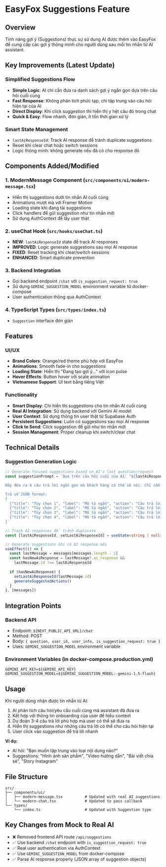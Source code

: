 # EasyFox Suggestions Feature

## Overview
Tính năng gợi ý (Suggestions) thực sự sử dụng AI được thêm vào EasyFox để cung cấp các gợi ý thông minh cho người dùng sau mỗi tin nhắn từ AI assistant.

## Key Improvements (Latest Update)

### **Simplified Suggestions Flow**
- **Simple Logic**: AI chỉ cần đưa ra danh sách gợi ý ngắn gọn dựa trên câu hỏi cuối cùng
- **Fast Response**: Không phân tích phức tạp, chỉ tập trung vào câu hỏi hiện tại của AI
- **Direct Display**: Khi click suggestion thì hiển thị y hệt câu đó trong chat
- **Quick & Easy**: Flow nhanh, đơn giản, ít tốn thời gian xử lý

### **Smart State Management**
- `lastAiResponseId`: Track AI response để tránh duplicate suggestions
- Reset khi clear chat hoặc switch sessions
- Logic thông minh: không generate nếu đã có cho response đó

## Components Added/Modified

### 1. ModernMessage Component (`src/components/ui/modern-message.tsx`)
- Hiển thị suggestions dưới tin nhắn AI cuối cùng
- Animations mượt mà với Framer Motion
- Loading state khi đang tải suggestions
- Click handlers để gửi suggestion như tin nhắn mới
- Sử dụng AuthContext để lấy user thật

### 2. useChat Hook (`src/hooks/useChat.ts`)
- **NEW**: `lastAiResponseId` state để track AI responses
- **IMPROVED**: Logic generate suggestions sau mọi AI response
- **FIXED**: Reset tracking khi clear/switch sessions
- **ENHANCED**: Smart duplicate prevention

### 3. Backend Integration
- Gọi backend endpoint `/chat` với `is_suggestion_request: true`
- Sử dụng `GEMINI_SUGGESTION_MODEL` environment variable từ docker-compose
- User authentication thông qua AuthContext

### 4. TypeScript Types (`src/types/index.ts`)
- `Suggestion` interface đơn giản

## Features

### UI/UX
- **Brand Colors**: Orange/red theme phù hợp với EasyFox
- **Animations**: Smooth fade-in cho suggestions
- **Loading State**: Hiển thị "Đang tạo gợi ý..." với icon pulse
- **Hover Effects**: Button hover với scale animation
- **Vietnamese Support**: UI text bằng tiếng Việt

### Functionality
- **Smart Display**: Chỉ hiển thị suggestions cho tin nhắn AI cuối cùng
- **Real AI Integration**: Sử dụng backend với Gemini AI model
- **User Context**: Sử dụng thông tin user thật từ Supabase Auth
- **Persistent Suggestions**: Luôn có suggestions sau mọi AI response
- **Click to Send**: Click suggestion để gửi như tin nhắn mới
- **Session Management**: Proper cleanup khi switch/clear chat

## Technical Details

### Suggestion Generation Logic
```typescript
// Generate focused suggestions based on AI's last question/request
const suggestionPrompt = `Dựa trên câu hỏi cuối của AI: "${lastAiResponse}"

Hãy đưa ra 4 câu trả lời ngắn gọn mà khách hàng có thể sẽ nói. Chỉ cần những câu trả lời đơn giản, thực tế.

Trả về JSON format:
[
  {"title": "Tùy chọn 1", "label": "Mô tả ngắn", "action": "Câu trả lời đầy đủ"},
  {"title": "Tùy chọn 2", "label": "Mô tả ngắn", "action": "Câu trả lời đầy đủ"},
  {"title": "Tùy chọn 3", "label": "Mô tả ngắn", "action": "Câu trả lời đầy đủ"},
  {"title": "Tùy chọn 4", "label": "Mô tả ngắn", "action": "Câu trả lời đầy đủ"}
]`

// Track AI responses để tránh duplicate
const [lastAiResponseId, setLastAiResponseId] = useState<string | null>(null)

// Generate suggestions khi có AI response mới
useEffect(() => {
  const lastMessage = messages[messages.length - 1]
  const hasNewAiResponse = lastMessage?.ai_response && 
    lastMessage.id !== lastAiResponseId
  
  if (hasNewAiResponse) {
    setLastAiResponseId(lastMessage.id)
    generateSuggestedActions()
  }
}, [messages])
```

## Integration Points

### Backend API
- Endpoint: `${NEXT_PUBLIC_API_URL}/chat`
- Method: POST
- Body: `{ question, user_id, user_info, is_suggestion_request: true }`
- Uses: `GEMINI_SUGGESTION_MODEL` environment variable

### Environment Variables (in docker-compose.production.yml)
```
GEMINI_API_KEY=${GEMINI_API_KEY}
GEMINI_SUGGESTION_MODEL=${GEMINI_SUGGESTION_MODEL:-gemini-1.5-flash}
```

## Usage

Khi người dùng nhận được tin nhắn từ AI:
1. AI phân tích câu hỏi/yêu cầu cuối cùng mà assistant đã đưa ra
2. Kết hợp với thông tin onboarding của user để hiểu context
3. Dự đoán 3-4 câu trả lời phù hợp mà user có thể sẽ đưa ra
4. Hiển thị suggestions như những câu trả lời có thể cho câu hỏi hiện tại
5. User click vào suggestion để trả lời nhanh

**Ví dụ:**
- AI hỏi: "Bạn muốn tập trung vào loại nội dung nào?"
- Suggestions: "Hình ảnh sản phẩm", "Video hướng dẫn", "Bài viết chia sẻ", "Story Instagram"

## File Structure
```
src/
├── components/ui/
│   ├── modern-message.tsx          # Updated with real AI suggestions
│   └── modern-chat.tsx             # Updated to pass callback
└── types/
    └── index.ts                    # Updated with Suggestion type
```

## Key Changes from Mock to Real AI
- ❌ Removed frontend API route `/api/suggestions`
- ✅ Use backend `/chat` endpoint with `is_suggestion_request: true`
- ✅ Real user authentication via AuthContext
- ✅ Use `GEMINI_SUGGESTION_MODEL` from docker-compose
- ✅ Parse AI response properly (JSON array of suggestion objects)
